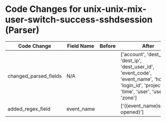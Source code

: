 # Code Changes for unix-unix-mix-user-switch-success-sshdsession (Parser)

| Code Change | Field Name | Before | After |
|-------------|------------|--------|-------|
| changed_parsed_fields | N/A |  | ['account', 'dest_host', 'dest_ip', 'dest_user_id', 'event_code', 'event_name', 'host', 'login_id', 'project_id', 'time', 'user', 'user_id', 'zone'] |
| added_regex_field | event_name |  | ['({event_name}session opened)'] |